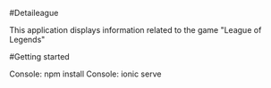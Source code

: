#Detaileague

This application displays information related to the game "League of Legends"

#Getting started

Console: npm install
Console: ionic serve
